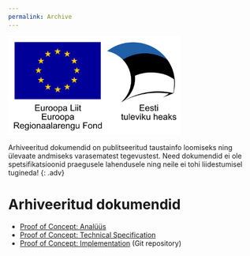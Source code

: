 ```yaml
---
permalink: Archive
---
```


<img src='img/el_regionaalarengu_fond_horisontaalne.jpg' width="350" height="200" alt="Euroopa Liit Euroopa Regionaalarengu Fond"/>

Arhiveeritud dokumendid on publitseeritud taustainfo loomiseks ning ülevaate andmiseks varasematest tegevustest. Need dokumendid ei ole spetsifikatsioonid praegusele lahendusele ning neile ei tohi liidestumisel tugineda!
{: .adv}

# Arhiveeritud dokumendid

- [Proof of Concept: Analüüs](ArchivedPocAnalysis)
- [Proof of Concept: Technical Specification](ArchivedPocTechnicalSpecification)
- [Proof of Concept: Implementation](https://github.com/e-gov/GOVSSO-POC) (Git repository)
